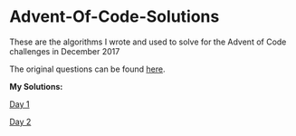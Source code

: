 # Advent-Of-Code-Solutions

These are the algorithms I wrote and used to solve for the Advent of Code challenges in December 2017

The original questions can be found [here](https://adventofcode.com/).





**My Solutions:**

[Day 1](https://github.com/mkowaleff/Advent-Of-Code-Solutions/blob/master/Day1.java)

[Day 2](https://github.com/mkowaleff/Advent-Of-Code-Solutions/blob/master/Day2.java)
